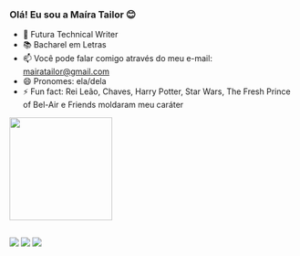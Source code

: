 ### Olá! Eu sou a Maíra Tailor 😊

- 🌱 Futura Technical Writer
- 📚 Bacharel em Letras
- 📫 Você pode falar comigo através do meu e-mail: mairatailor@gmail.com
- 😄 Pronomes: ela/dela
- ⚡ Fun fact: Rei Leão, Chaves, Harry Potter, Star Wars, The Fresh Prince of Bel-Air e Friends moldaram meu caráter

 <div>
  <a href="https://beacons.ai/mairatailor">
  <img height="180em" src="https://github-readme-stats.vercel.app/api?username=mairatailor&show_icons=true&theme=dracula&include_all_commits=true&count_private=true"/>
</div>

##

<div>
 <a href="https://www.linkedin.com/in/mairatailor/" target="_blank"><img src="https://img.shields.io/badge/-LinkedIn-%230077B5?style=for-the-badge&logo=linkedin&logoColor=white" target="_blank"></a>
 <a href = "mailto:mairatailor@gmail.com"><img src="https://img.shields.io/badge/-Gmail-%23333?style=for-the-badge&logo=gmail&logoColor=white" target="_blank"></a>
 <a href="https://www.instagram.com/maittaylor" target="_blank"><img src="https://img.shields.io/badge/-Instagram-%23E4405F?style=for-the-badge&logo=instagram&logoColor=white" target="_blank"></a>
 </div>
